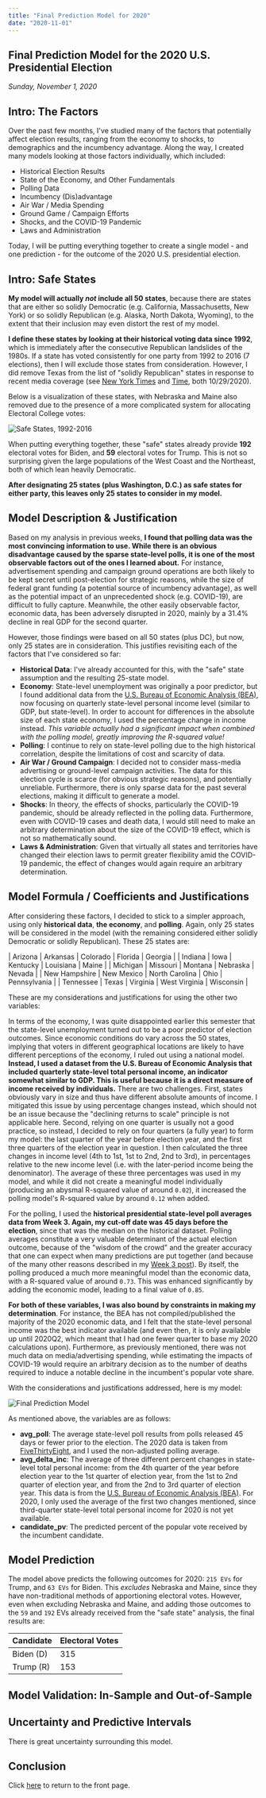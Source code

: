 ```yaml
---
title: "Final Prediction Model for 2020"
date: "2020-11-01"
---
```


## Final Prediction Model for the 2020 U.S. Presidential Election
*Sunday, November 1, 2020*

## Intro: The Factors
Over the past few months, I've studied many of the factors that potentially affect election results, ranging from the economy to shocks, to demographics and the incumbency advantage. Along the way, I created many models looking at those factors individually, which included:

- Historical Election Results
- State of the Economy, and Other Fundamentals
- Polling Data
- Incumbency (Dis)advantage
- Air War / Media Spending
- Ground Game / Campaign Efforts
- Shocks, and the COVID-19 Pandemic
- Laws and Administration

Today, I will be putting everything together to create a single model - and one prediction - for the outcome of the 2020 U.S. presidential election.

## Intro: Safe States
**My model will actually *not* include all 50 states**, because there are states that are either so solidly Democratic (e.g. California, Massachusetts, New York) or so solidly Republican (e.g. Alaska, North Dakota, Wyoming), to the extent that their inclusion may even distort the rest of my model. 

**I define these states by looking at their historical voting data since 1992**, which is immediately after the consecutive Republican landslides of the 1980s. If a state has voted consistently for one party from 1992 to 2016 (7 elections), then I will exclude those states from consideration. However, I did remove Texas from the list of "solidly Republican" states in response to recent media coverage (see [New York Times](https://www.nytimes.com/2020/10/29/us/politics/texas-battleground-state.html) and [Time](https://time.com/5904873/texas-blue-biden-trump/), both 10/29/2020).

Below is a visualization of these states, with Nebraska and Maine also removed due to the presence of a more complicated system for allocating Electoral College votes:

![Safe States, 1992-2016](https://yanxifang.github.io/Gov-1347/images/safe_states_1992_2016.png)

When putting everything together, these "safe" states already provide **192** electoral votes for Biden, and **59** electoral votes for Trump. This is not so surprising given the large populations of the West Coast and the Northeast, both of which lean heavily Democratic.

**After designating 25 states (plus Washington, D.C.) as safe states for either party, this leaves only 25 states to consider in my model.**

## Model Description & Justification
Based on my analysis in previous weeks, **I found that polling data was the most convincing information to use. While there is an obvious disadvantage caused by the sparse state-level polls, it is one of the most observable factors out of the ones I learned about.** For instance, advertisement spending and campaign ground operations are both likely to be kept secret until post-election for strategic reasons, while the size of federal grant funding (a potential source of incumbency advantage), as well as the potential impact of an unprecedented shock (e.g. COVID-19), are difficult to fully capture. Meanwhile, the other easily observable factor, economic data, has been adversely disrupted in 2020, mainly by a 31.4% decline in real GDP for the second quarter.

However, those findings were based on all 50 states (plus DC), but now, only 25 states are in consideration. This justifies revisiting each of the factors that I've considered so far:

- **Historical Data**: I've already accounted for this, with the "safe" state assumption and the resulting 25-state model.
- **Economy**: State-level unemployment was originally a poor predictor, but I found additional data from the [U.S. Bureau of Economic Analysis (BEA)](https://apps.bea.gov/regional/downloadzip.cfm), now focusing on quarterly state-level personal income level (similar to GDP, but state-level). In order to account for differences in the absolute size of each state economy, I used the percentage change in income instead. *This variable actually had a significant impact when combined with the polling model, greatly improving the R-squared value!*
- **Polling**: I continue to rely on state-level polling due to the high historical correlation, despite the limitations of cost and scarcity of data.
- **Air War / Ground Campaign**: I decided not to consider mass-media advertising or ground-level campaign activities. The data for this election cycle is scarce (for obvious strategic reasons), and potentially unreliable. Furthermore, there is only sparse data for the past several elections, making it difficult to generate a model.
- **Shocks**: In theory, the effects of shocks, particularly the COVID-19 pandemic, should be already reflected in the polling data. Furthermore, even with COVID-19 cases and death data, I would still need to make an arbitrary determination about the size of the COVID-19 effect, which is not so mathematically sound.
- **Laws & Administration**: Given that virtually all states and territories have changed their election laws to permit greater flexibility amid the COVID-19 pandemic, the effect of changes would again require an arbitrary determination.

## Model Formula / Coefficients and Justifications
After considering these factors, I decided to stick to a simpler approach, using only **historical data**, **the economy**, and **polling**. Again, only 25 states will be considered in the model (with the remaining considered either solidly Democratic or solidly Republican). These 25 states are:

| Arizona | Arkansas | Colorado | Florida | Georgia |
| Indiana | Iowa | Kentucky | Louisiana | Maine |
| Michigan | Missouri | Montana | Nebraska | Nevada |
| New Hampshire | New Mexico | North Carolina | Ohio | Pennsylvania |
| Tennessee | Texas | Virginia | West Virginia | Wisconsin |

These are my considerations and justifications for using the other two variables:

In terms of the economy, I was quite disappointed earlier this semester that the state-level unemployment turned out to be a poor predictor of election outcomes. Since economic conditions do vary across the 50 states, implying that voters in different geographical locations are likely to have different perceptions of the economy, I ruled out using a national model. **Instead, I used a dataset from the U.S. Bureau of Economic Analysis that included quarterly state-level total personal income, an indicator somewhat similar to GDP. This is useful because it is a direct measure of income received by individuals.** There are two challenges. First, states obviously vary in size and thus have different absolute amounts of income. I mitigated this issue by using percentage changes instead, which should not be an issue because the "declining returns to scale" principle is not applicable here. Second, relying on one quarter is usually not a good practice, so instead, I decided to rely on four quarters (a fully year) to form my model: the last quarter of the year before election year, and the first three quarters of the election year in question. I then calculated the three changes in income level (4th to 1st, 1st to 2nd, 2nd to 3rd), in percentages relative to the new income level (i.e. with the later-period income being the denominator). The average of these three percentages was used in my model, and while it did not create a meaningful model individually (producing an abysmal R-squared value of around `0.02`), it increased the polling model's R-squared value by around `0.12` when added.

For the polling, I used the **historical presidential state-level poll averages data from Week 3. Again, my cut-off date was 45 days before the election**, since that was the median on the historical dataset. Polling averages constitute a very valuable determinant of the actual election outcome, because of the "wisdom of the crowd" and the greater accuracy that one can expect when many predictions are put together (and because of the many other reasons described in my [Week 3 post](https://yanxifang.github.io/Gov-1347/2020/09/25/Week-Three-Predictions.html)). By itself, the polling produced a much more meaningful model than the economic data, with a R-squared value of around `0.73`. This was enhanced significantly by adding the economic model, leading to a final value of `0.85`.

**For both of these variables, I was also bound by constraints in making my determination**. For instance, the BEA has not compiled/published the majority of the 2020 economic data, and I felt that the state-level personal income was the best indicator available (and even then, it is only available up until 2020Q2, which meant that I had one fewer quarter to base my 2020 calculations upon). Furthermore, as previously mentioned, there was not much data on media/advertising spending, while estimating the impacts of COVID-19 would require an arbitrary decision as to the number of deaths required to induce a notable decline in the incumbent's popular vote share. 

With the considerations and justifications addressed, here is my model:

![Final Prediction Model](https://yanxifang.github.io/Gov-1347/images/final_model.PNG)

As mentioned above, the variables are as follows:
- **avg_poll**: The average state-level poll results from polls released 45 days or fewer prior to the election. The 2020 data is taken from [FiveThirtyEight](https://github.com/fivethirtyeight/data/tree/master/polls), and I used the non-adjusted polling average.
- **avg_delta_inc**: The average of three different percent changes in state-level total personal income: from the 4th quarter of the year before election year to the 1st quarter of election year, from the 1st to 2nd quarter of election year, and from the 2nd to 3rd quarter of election year. This data is from the [U.S. Bureau of Economic Analysis (BEA)](https://apps.bea.gov/regional/downloadzip.cfm). For 2020, I only used the average of the first two changes mentioned, since third-quarter state-level total personal income for 2020 is not yet available.
- **candidate_pv**: The predicted percent of the popular vote received by the incumbent candidate.

## Model Prediction
The model above predicts the following outcomes for 2020: `215 EVs` for Trump, and `63 EVs` for Biden. This *excludes* Nebraska and Maine, since they have non-traditional methods of apportioning electoral votes. However, even when excluding Nebraska and Maine, and adding those outcomes to the `59` and `192` EVs already received from the "safe state" analysis, the final results are:

| Candidate | Electoral Votes |
| --- | --- |
| Biden (D) | 315 |
| Trump (R) | 153 |

## Model Validation: In-Sample and Out-of-Sample

## Uncertainty and Predictive Intervals
There is great uncertainty surrounding this model. 

## Conclusion

Click [here](https://yanxifang.github.io/Gov-1347) to return to the front page.
